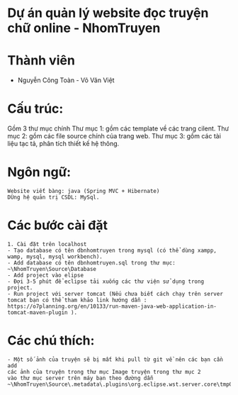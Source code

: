 #  Dự án quản lý website đọc truyện chữ online - NhomTruyen
# Thành viên
  + Nguyễn Công Toàn - Võ Văn Việt
# Cấu trúc:
  Gồm 3 thư mục chính
    Thư mục 1: gồm các template về các trang cilent.
    Thư mục 2: gồm các file source chính của trang web.
    Thư mục 3: gồm các tài liệu tạc tả, phân tích thiết kế hệ thông.
# Ngôn ngữ: 
	Website viết bàng: java (Spring MVC + Hibernate)
	DÙng hệ quản trị CSDL: MySql.
# Các bước cài đặt
	1. Cài đặt trên localhost
	- Tạo database có tên dbnhomtruyen trong mysql (có thể dùng xampp, wamp, mysql, mysql workbench).
	- Add database có tên dbnhomtruyen.sql trong thư mục: ~\NhomTruyen\Source\Database
	- Add project vào elipse
	- Đợi 3-5 phút để eclipse tải xuống các thư viện sử dụng trong project.
	- Run project với server tomcat (Nếu chưa biết cách chạy trên server tomcat bạn có thể tham khảo link hướng dẫn : https://o7planning.org/en/10133/run-maven-java-web-application-in-tomcat-maven-plugin ).

# Các chú thích:
	- Một số ảnh của truyện sẽ bị mất khi pull từ git về nên các bạn cần add 
	các ảnh của truyện trong thư mục Image truyện trong thư mục 2 
	vào thư mục server trên máy bạn theo đường dẫn 
	~\NhomTruyen\Source\.metadata\.plugins\org.eclipse.wst.server.core\tmp0\wtpwebapps\WebsiteDocTruyen\truyen\img
